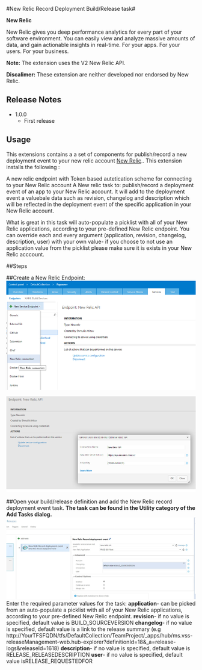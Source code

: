 ﻿#New Relic Record Deployment Build/Release task#

**New Relic**

New Relic gives you deep performance analytics for every part of your software environment.
You can easily view and analyze massive amounts of data, and gain actionable insights in real-time. For your apps. For your users. For your business.

**Note:** The extension uses the V2 New Relic API.

**Discalimer:** These extension are neither developed nor endorsed by New Relic.
 

## Release Notes
* 1.0.0
    * First release



## Usage
This extensions contains a a set of components for publish/record a new deployment event to your new relic account [New Relic](http://www.newrelic.com)..
This extension installs the following :

A new relic endpoint with Token based autetication scheme for connecting to your New Relic account
A New relic task to:
publish/record a deployment event of an app to your New Relic account.
It will add to the deployment event a valuebale data such as revision, changelog and description which will be reflected in the deployment event of
the specific application in your New Relic account.

What is great in this task will auto-populate a picklist with all of your New Relic applications, according to your pre-defined New Relic endpoint.
You can override each and every argument (application, revision, changelog, description, user)
with your own value- if you choose to not use an application value from the picklist please make sure it is exists in your New Relic acccount.


##Steps

##Create a New Relic Endpoint:
![](img/screenshots/endpoint1.png)

![](img/screenshots/endpoint2.png)


##Open your build/release definition and add the New Relic record deployment event task.
**The task can be found in the Utility category of the Add Tasks dialog.**
![](img/screenshots/task.png)
Enter the required parameter values for the task:
**application**- can be picked from an auto-populate a picklist with all of your New Relic applications, according to your pre-defined New Relic endpoint.
**revision**- if no value is specified, default value is BUILD_SOURCEVERSION
**changelog**- if no value is specified, default value is a link to the release summary (e.g http://YourTFSFQDN/tfs/DefaultCollection/TeamProject/_apps/hub/ms.vss-releaseManagement-web.hub-explorer?definitionId=18&_a=release-logs&releaseId=1618)
**description**- if no value is specified, default value is RELEASE_RELEASEDESCRIPTION
**user**- if no value is specified, default value isRELEASE_REQUESTEDFOR